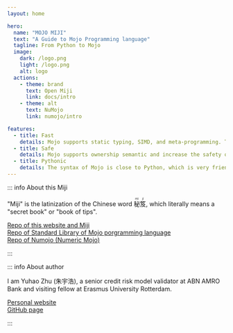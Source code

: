 ```yaml
---
layout: home

hero:
  name: "MOJO MIJI"
  text: "A Guide to Mojo Programming language"
  tagline: From Python to Mojo
  image:
    dark: /logo.png
    light: /logo.png
    alt: logo
  actions:
    - theme: brand
      text: Open Miji
      link: docs/intro
    - theme: alt
      text: NuMojo
      link: numojo/intro

features:
  - title: Fast
    details: Mojo supports static typing, SIMD, and meta-programming. The speed of Mojo is much, much faster than that of Python.
  - title: Safe
    details: Mojo supports ownership semantic and increase the safety of memory.
  - title: Pythonic
    details: The syntax of Mojo is close to Python, which is very friendly for Python users.
---
```


::: info About this Miji

"Miji" is the latinization of the Chinese word <ruby>秘<rt>mì</rt>笈<rt>jí</rt></ruby>, which literally means a "secret book" or "book of tips".

[Repo of this website and Miji](https://github.com/forFudan/MojoMiji)  
[Repo of Standard Library of Mojo porgramming language](https://github.com/modularml/mojo)  
[Repo of Numojo (Numeric Mojo)](https://github.com/Mojo-Numerics-and-Algorithms-group/NuMojo)

:::

::: info About author

I am Yuhao Zhu (朱宇浩), a senior credit risk model validator at ABN AMRO Bank and visiting fellow at Erasmus University Rotterdam.

[Personal website](https://zhuyuhao.com)  
[GitHub page](https://github.com/forFudan)

:::
